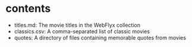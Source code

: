 # contents
- titles.md: The movie titles in the WebFlyx collection
- classics.csv: A comma-separated list of classic movies
- quotes: A directory of files containing memorable quotes from movies
